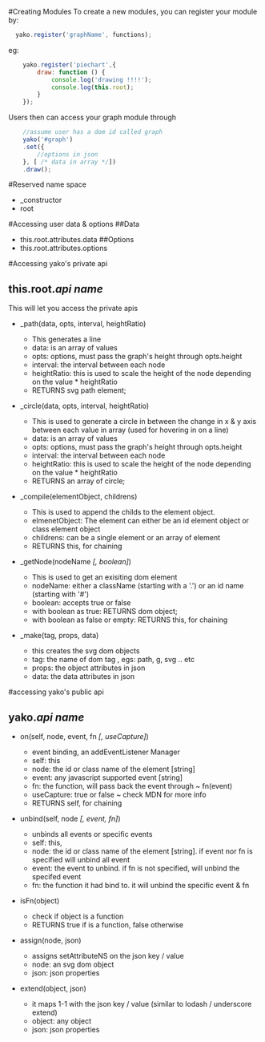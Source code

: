 #Creating Modules
To create a new modules, you can register your module by: 

```javascript
  yako.register('graphName', functions); 
```
eg:

```javascript
   	yako.register('piechart',{
        draw: function () {
            console.log('drawing !!!!');
            console.log(this.root);
        }
    });

```
Users then can access your graph module through

```javascript
	//assume user has a dom id called graph
	yako('#graph')
	.set({
		//options in json
	}, [ /* data in array */])
	.draw();
```
#Reserved name space
- _constructor
- root

#Accessing user data & options
##Data
- this.root.attributes.data
##Options
- this.root.attributes.options

#Accessing yako's private api
## this.root.<i>api name</i>
This will let you access the private apis
 - _path(data, opts, interval, heightRatio)
 	- This generates a line
 	- data: is an array of values
 	- opts: options, must pass the graph's height through opts.height
 	- interval: the interval between each node
 	- heightRatio: this is used to scale the height of the node depending on the value * heightRatio
 	- RETURNS svg path element;

 - _circle(data, opts, interval, heightRatio)
 	- This is used to generate a circle in between the change in x & y axis between each value in array (used for hovering in on a line)
 	- data: is an array of values
 	- opts: options, must pass the graph's height through opts.height
 	- interval: the interval between each node
 	- heightRatio: this is used to scale the height of the node depending on the value * heightRatio
 	- RETURNS an array of circle;

 - _compile(elementObject, childrens)
 	- This is used to append the childs to the element object.
 	- elmenetObject: The element can either be an id element object or class element object
 	- childrens: can be a single element or an array of element
 	- RETURNS this, for chaining

 - _getNode(nodeName <i>[, boolean]</i>)
 	- This is used to get an exisiting dom element
 	- nodeName: either a className (starting with a '.') or an id name (starting with '#')
 	- boolean: accepts true or false
 	- with boolean as true: RETURNS dom object;
 	- with boolean as false or empty: RETURNS this, for chaining

 - _make(tag, props, data)
 	- this creates the svg dom objects
 	- tag: the name of dom tag , egs: path, g, svg .. etc
 	- props: the object attributes in json
 	- data: the data attributes in json

#accessing yako's public api
## yako.<i>api name</i>
- on(self, node, event, fn <i>[, useCapture]</i>)
	- event binding, an addEventListener Manager
	- self: this
	- node: the id or class name of the element [string]
	- event: any javascript supported event [string]
	- fn: the function, will pass back the event through ~ fn(event)
	- useCapture: true or false ~ check MDN for more info
	- RETURNS self, for chaining

- unbind(self, node <i>[, event, fn]</i>)
	- unbinds all events or specific events
	- self: this,
	- node: the id or class name of the element [string]. if event nor fn is specified will unbind all event
	- event: the event to unbind. if fn is not specified, will unbind the specifed event
	- fn: the function it had bind to.  it will unbind the specific event & fn

- isFn(object)
	- check if object is a function
	- RETURNS true if is a function, false otherwise

- assign(node, json)
	- assigns setAttributeNS on the json key / value
	- node: an svg dom object
	- json: json properties

- extend(object, json)
	- it maps 1-1 with the json key / value (similar to lodash / underscore extend)
	- object: any object
	- json: json properties  




    


